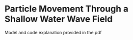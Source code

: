 # Particle Movement Through a Shallow Water Wave Field
Model and code explanation provided in the pdf
